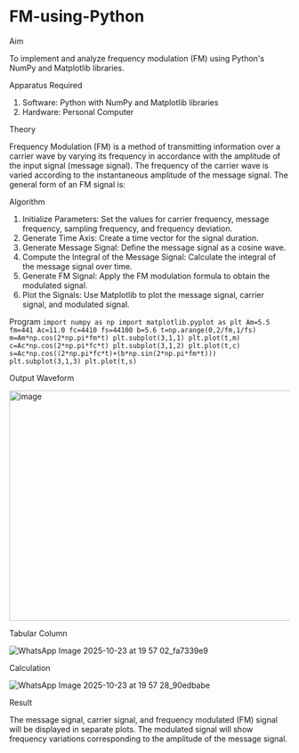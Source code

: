 # FM-using-Python

Aim


To implement and analyze frequency modulation (FM) using Python's NumPy and Matplotlib libraries. 

Apparatus Required

1.	Software: Python with NumPy and Matplotlib libraries
2.	Hardware: Personal Computer
  
Theory

Frequency Modulation (FM) is a method of transmitting information over a carrier wave by varying its frequency in accordance with the amplitude of the input signal (message signal). The frequency of the carrier wave is varied according to the instantaneous amplitude of the message signal. The general form of an FM signal is:



Algorithm


1.	Initialize Parameters: Set the values for carrier frequency, message frequency, sampling frequency, and frequency deviation.
2.	Generate Time Axis: Create a time vector for the signal duration.
3.	Generate Message Signal: Define the message signal as a cosine wave.
4.	Compute the Integral of the Message Signal: Calculate the integral of the message signal over time.
5.	Generate FM Signal: Apply the FM modulation formula to obtain the modulated signal.
6.	Plot the Signals: Use Matplotlib to plot the message signal, carrier signal, and modulated signal.

Program
``
import numpy as np
import matplotlib.pyplot as plt
Am=5.5
fm=441
Ac=11.0
fc=4410
fs=44100
b=5.6
t=np.arange(0,2/fm,1/fs)
m=Am*np.cos(2*np.pi*fm*t)
plt.subplot(3,1,1)
plt.plot(t,m)
c=Ac*np.cos(2*np.pi*fc*t)
plt.subplot(3,1,2)
plt.plot(t,c)
s=Ac*np.cos((2*np.pi*fc*t)+(b*np.sin(2*np.pi*fm*t)))
plt.subplot(3,1,3)
plt.plot(t,s)
``

Output Waveform

<img width="554" height="413" alt="image" src="https://github.com/user-attachments/assets/a2cab6a7-69cc-4ba8-8469-fc439fc1262f" />


Tabular Column

![WhatsApp Image 2025-10-23 at 19 57 02_fa7339e9](https://github.com/user-attachments/assets/d79105a4-2b28-4509-a8ba-8cfd6ad954e7)



Calculation

![WhatsApp Image 2025-10-23 at 19 57 28_90edbabe](https://github.com/user-attachments/assets/15ef9b58-b0e9-419e-986e-a16acfc4e6e9)




Result


The message signal, carrier signal, and frequency modulated (FM) signal will be displayed in separate plots. The modulated signal will show frequency variations corresponding to the amplitude of the message signal.
